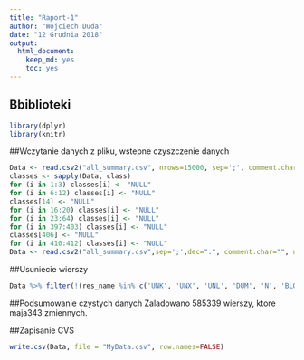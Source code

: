 ```yaml
---
title: "Raport-1"
author: "Wojciech Duda"
date: "12 Grudnia 2018"
output: 
  html_document:
    keep_md: yes
    toc: yes
---
```


## Bbiblioteki

```r
library(dplyr)
library(knitr)
```


##Wczytanie danych z pliku, wstepne czyszczenie danych 

```r
Data <- read.csv2("all_summary.csv", nrows=15000, sep=';', comment.char="", na.strings='nan', header=TRUE)
classes <- sapply(Data, class)
for (i in 1:3) classes[i] <- "NULL"
for (i in 6:12) classes[i] <- "NULL"
classes[14] <- "NULL"
for (i in 16:20) classes[i] <- "NULL"
for (i in 23:64) classes[i] <- "NULL"
for (i in 397:403) classes[i] <- "NULL"
classes[406] <- "NULL"
for (i in 410:412) classes[i] <- "NULL"
Data <- read.csv2("all_summary.csv",sep=';',dec=".", comment.char="", na.strings='nan', header=TRUE, colClasses=classes)
```

##Usuniecie wierszy

```r
Data %>% filter(!(res_name %in% c('UNK', 'UNX', 'UNL', 'DUM', 'N', 'BLOB', 'ALA', 'ARG', 'ASN', 'ASP', 'CYS', 'GLN', 'GLU', 'GLY', 'HIS', 'ILE', 'LEU', 'LYS', 'MET', 'MSE', 'PHE', 'PRO', 'SEC', 'SER', 'THR', 'TRP', 'TYR', 'VAL', 'DA', 'DG', 'DT', 'DC', 'DU', 'A', 'G', 'T', 'C', 'U', 'HOH', 'H20', 'WAT','NAN'))) -> Data
```

##Podsumowanie czystych danych
Zaladowano 585339 wierszy, ktore maja343 zmiennych.

##Zapisanie CVS

```r
write.csv(Data, file = "MyData.csv", row.names=FALSE)
```
